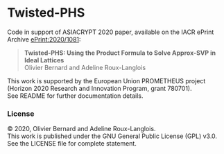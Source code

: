 # Twisted-PHS

Code in support of ASIACRYPT 2020 paper, available on the IACR ePrint Archive [ePrint:2020/1081](https://eprint.iacr.org/2021/1081):

> **Twisted-PHS: Using the Product Formula to Solve Approx-SVP in Ideal Lattices**  
> Olivier Bernard and Adeline Roux-Langlois

This work is supported by the European Union PROMETHEUS project (Horizon 2020 Research and Innovation Program, grant 780701).  
See README for further documentation details.


### License

&copy; 2020, Olivier Bernard and Adeline Roux-Langlois.  
This work is published under the GNU General Public License (GPL) v3.0.  
See the LICENSE file for complete statement.
